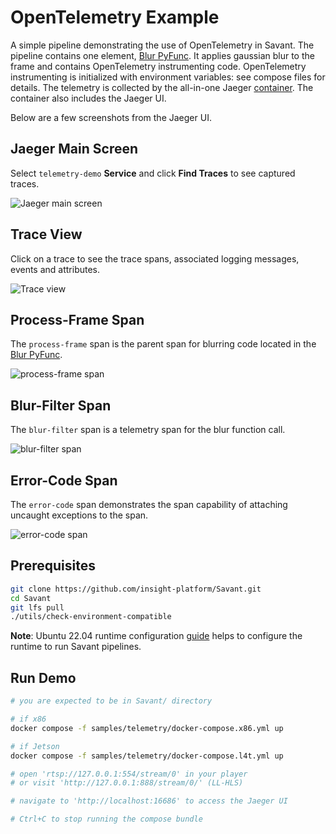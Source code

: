 # OpenTelemetry Example

A simple pipeline demonstrating the use of OpenTelemetry in Savant. The pipeline contains one element, [Blur PyFunc](blur.py). It applies gaussian blur to the frame and contains OpenTelemetry instrumenting code. OpenTelemetry instrumenting is initialized with environment variables: see compose files for details. The telemetry is collected by the all-in-one Jaeger [container](https://www.jaegertracing.io/docs/1.48/getting-started/#all-in-one). The container also includes the Jaeger UI.

Below are a few screenshots from the Jaeger UI.

## Jaeger Main Screen

Select `telemetry-demo` **Service** and click **Find Traces** to see captured traces.

![Jaeger main screen](assets/00-main.png)

## Trace View

Click on a trace to see the trace spans, associated logging messages, events and attributes.

![Trace view](assets/01-trace.png)

## Process-Frame Span

The `process-frame` span is the parent span for blurring code located in the [Blur PyFunc](blur.py).

![process-frame span](assets/02-process-frame.png)

## Blur-Filter Span

The `blur-filter` span is a telemetry span for the blur function call.
 
![blur-filter span](assets/03-blur-filter.png)

## Error-Code Span

The `error-code` span demonstrates the span capability of attaching uncaught exceptions to the span.

![error-code span](assets/04-error-code.png)

## Prerequisites

```bash
git clone https://github.com/insight-platform/Savant.git
cd Savant
git lfs pull
./utils/check-environment-compatible
```

**Note**: Ubuntu 22.04 runtime configuration [guide](https://insight-platform.github.io/Savant/develop/getting_started/0_configure_prod_env.html) helps to configure the runtime to run Savant pipelines.

## Run Demo

```bash
# you are expected to be in Savant/ directory

# if x86
docker compose -f samples/telemetry/docker-compose.x86.yml up

# if Jetson
docker compose -f samples/telemetry/docker-compose.l4t.yml up

# open 'rtsp://127.0.0.1:554/stream/0' in your player
# or visit 'http://127.0.0.1:888/stream/0/' (LL-HLS)

# navigate to 'http://localhost:16686' to access the Jaeger UI

# Ctrl+C to stop running the compose bundle
```
